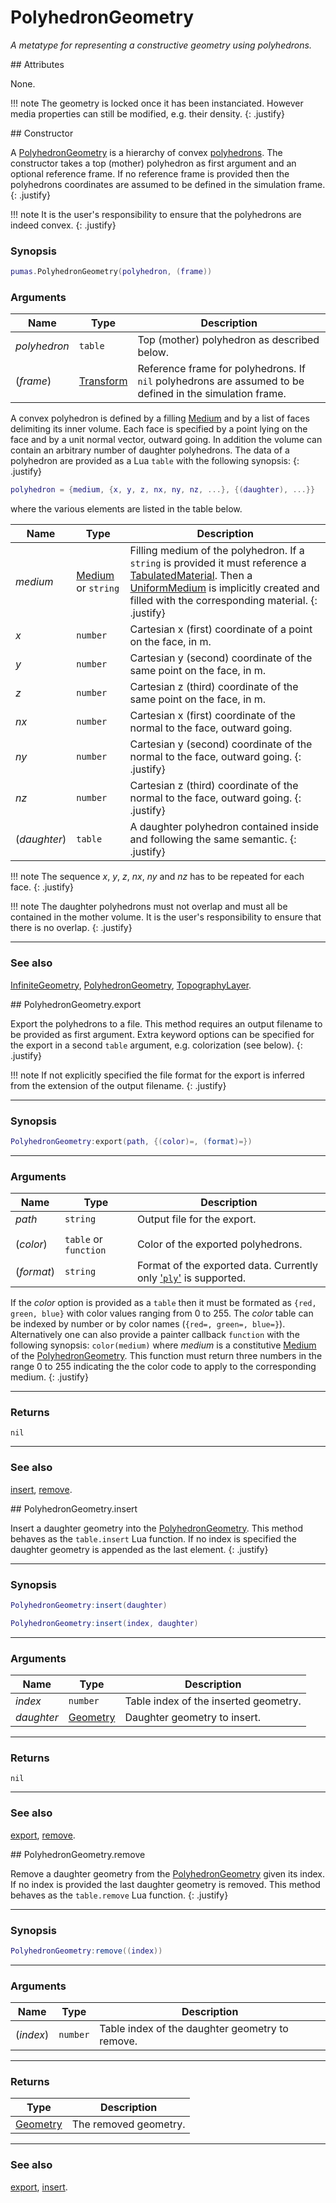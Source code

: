 # PolyhedronGeometry
_A metatype for representing a constructive geometry using polyhedrons._


<div markdown="1" class="shaded-box fancy">
## Attributes

None.

!!! note
    The geometry is locked once it has been instanciated. However
    media properties can still be modified, e.g. their density.
    {: .justify}
</div>

<div markdown="1" class="shaded-box fancy">
## Constructor

A [PolyhedronGeometry](PolyhedronGeometry.md) is a hierarchy of convex
[polyhedrons](https://en.wikipedia.org/wiki/Polyhedron). The constructor takes a
top (mother) polyhedron as first argument and an optional reference frame. If no
reference frame is provided then the polyhedrons coordinates are assumed to be
defined in the simulation frame.
{: .justify}

!!! note
    It is the user's responsibility to ensure that the polyhedrons are indeed
    convex.
    {: .justify}

### Synopsis

```lua
pumas.PolyhedronGeometry(polyhedron, (frame))
```

### Arguments

|Name|Type|Description|
|----|----|-----------|
|*polyhedron*|`table`                                 | Top (mother) polyhedron as described below. |
|(*frame*)   |[Transform](../coordinates/Transform.md)| Reference frame for polyhedrons. If `nil` polyhedrons are assumed to be defined in the simulation frame. |

A convex polyhedron is defined by a filling [Medium](../Medium.md) and by
a list of faces delimiting its inner volume. Each face is specified by a point
lying on the face and by a unit normal vector, outward going. In addition the
volume can contain an arbitrary number of daughter polyhedrons. The data of a
polyhedron are provided as a Lua `table` with the following synopsis:
{: .justify}
```lua
polyhedron = {medium, {x, y, z, nx, ny, nz, ...}, {(daughter), ...}}
```
where the various elements are listed in the table below.

|Name|Type|Description|
|----|----|-----------|
|*medium*|[Medium](../Medium.md) or `string`| Filling medium of the polyhedron. If a `string` is provided it must reference a [TabulatedMaterial](../physics/TabulatedMaterial.md). Then a [UniformMedium](../medium/UniformMedium.md) is implicitly created and filled with the corresponding material. {: .justify}|
|*x*         |`number`| Cartesian x (first) coordinate of a point on the face, in m. |
|*y*         |`number`| Cartesian y (second) coordinate of the same point on the face, in m. |
|*z*         |`number`| Cartesian z (third) coordinate of the same point on the face, in m. |
|*nx*        |`number`| Cartesian x (first) coordinate of the normal to the face, outward going. |
|*ny*        |`number`| Cartesian y (second) coordinate of the normal to the face, outward going. {: .justify} |
|*nz*        |`number`| Cartesian z (third) coordinate of the normal to the face, outward going. {: .justify} |
|(*daughter*)|`table` | A daughter polyhedron contained inside and following the same semantic. {: .justify} |

!!! note
    The sequence *x*, *y*, *z*, *nx*, *ny* and *nz* has to be repeated for each
    face.
    {: .justify}

!!! note
    The daughter polyhedrons must not overlap and must all be contained in
    the mother volume. It is the user's responsibility to ensure that there
    is no overlap.
    {: .justify}

---

### See also

[InfiniteGeometry](InfiniteGeometry.md),
[PolyhedronGeometry](PolyhedronGeometry.md),
[TopographyLayer](TopographyLayer.md).

</div>


<div markdown="1" class="shaded-box fancy">
## PolyhedronGeometry.export

Export the polyhedrons to a file. This method requires an output filename to be
provided as first argument. Extra keyword options can be specified for the
export in a second `table` argument, e.g. colorization (see below).
{: .justify}

!!! note
    If not explicitly specified the file format for the export is inferred from
    the extension of the output filename.
    {: .justify}

---

### Synopsis

```lua
PolyhedronGeometry:export(path, {(color)=, (format)=})
```

---

### Arguments

|Name|Type|Description|
|----|----|-----------|
|*path*    |`string`             |Output file for the export.|
|||
|(*color*) |`table` or `function`|Color of the exported polyhedrons.|
|(*format*)|`string`             |Format of the exported data. Currently only ['`ply`'](http://paulbourke.net/dataformats/ply/) is supported. |

If the *color* option is provided as a `table` then it must be formated as
`{red, green, blue}` with color values ranging from 0 to 255. The *color* table
can be indexed by number or by color names (`{red=, green=, blue=}`).
Alternatively one can also provide a painter callback `function` with the
following synopsis: `color(medium)` where *medium* is a constitutive
[Medium](../Medium.md) of the [PolyhedronGeometry](PolyhedronGeometry.md).  This
function must return three numbers in the range 0 to 255 indicating the the
color code to apply to the corresponding medium.
{: .justify}

---

### Returns

`nil`

---

### See also

[insert](#polyhedrongeometryinsert),
[remove](#polyhedrongeometryremove).
</div>


<div markdown="1" class="shaded-box fancy">
## PolyhedronGeometry.insert

Insert a daughter geometry into the [PolyhedronGeometry](PolyhedronGeometry.md).
This method behaves as the `table.insert` Lua function. If no index is specified
the daughter geometry is appended as the last element.
{: .justify}

---

### Synopsis

```lua
PolyhedronGeometry:insert(daughter)

PolyhedronGeometry:insert(index, daughter)
```

---

### Arguments

|Name|Type|Description|
|----|----|-----------|
|*index*|`number`|Table index of the inserted geometry.|
|*daughter*|[Geometry](../Geometry.md)|Daughter geometry to insert.|

---

### Returns

`nil`

---

### See also

[export](#polyhedrongeometryexport),
[remove](#polyhedrongeometryremove).
</div>


<div markdown="1" class="shaded-box fancy">
## PolyhedronGeometry.remove

Remove a daughter geometry from the [PolyhedronGeometry](PolyhedronGeometry.md)
given its index. If no index is provided the last daughter geometry is removed.
This method behaves as the `table.remove` Lua function.
{: .justify}

---

### Synopsis

```lua
PolyhedronGeometry:remove((index))
```

---

### Arguments

|Name|Type|Description|
|----|----|-----------|
|(*index*)|`number`|Table index of the daughter geometry to remove.|

---

### Returns

|Type|Description|
|----|-----------|
|[Geometry](../Geometry.md)| The removed geometry.|

---

### See also

[export](#polyhedrongeometryexport),
[insert](#polyhedrongeometryinsert).

</div>
